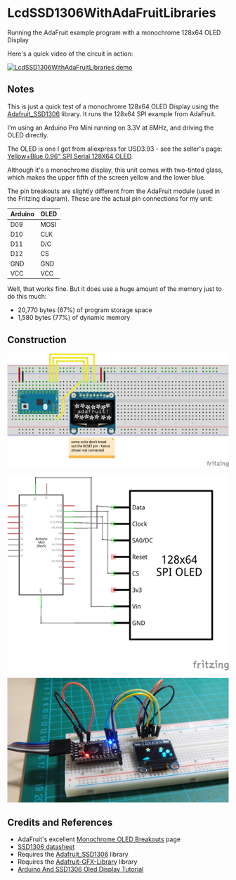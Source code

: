 # LcdSSD1306WithAdaFruitLibraries

Running the AdaFruit example program with a monochrome 128x64 OLED Display

Here's a quick video of the circuit in action:

[![LcdSSD1306WithAdaFruitLibraries demo](http://img.youtube.com/vi/A-Yeba9-Y1I/0.jpg)](http://www.youtube.com/watch?v=A-Yeba9-Y1I)

## Notes

This is just a quick test of a monochrome 128x64 OLED Display using the [Adafruit_SSD1306](https://github.com/adafruit/Adafruit_SSD1306) library.
It runs the 128x64 SPI example from AdaFruit.

I'm using an Arduino Pro Mini running on 3.3V at 8MHz, and driving the OLED directly.

The OLED is one I got from aliexpress for USD3.93 - see the seller's page: [Yellow+Blue 0.96" SPI Serial 128X64 OLED](http://www.aliexpress.com/item/M89-Free-Shipping-Yellow-Blue-0-96-SPI-Serial-128X64-OLED-LCD-Display-Module-for-Arduino/32245505493.html).

Although it's a monochrome display, this unit comes with two-tinted glass, which makes the upper fifth of the screen yellow and the lower blue.

The pin breakouts are slightly different from the AdaFruit module (used in the Fritzing diagram). These are the actual pin connections for my unit:

| Arduino | OLED |
|---------|------|
| D09     | MOSI |
| D10     | CLK  |
| D11     | D/C  |
| D12     | CS   |
| GND     | GND  |
| VCC     | VCC  |

Well, that works fine. But it does use a huge amount of the memory just to do this much:
* 20,770 bytes (67%) of program storage space
* 1,580 bytes (77%) of dynamic memory

## Construction

![The Breadboard](./assets/LcdSSD1306WithAdaFruitLibraries_bb.jpg?raw=true)

![The Schematic](./assets/LcdSSD1306WithAdaFruitLibraries_schematic.jpg?raw=true)

![The Build](./assets/LcdSSD1306WithAdaFruitLibraries_build.jpg?raw=true)

## Credits and References
* AdaFruit's excellent [Monochrome OLED Breakouts](https://learn.adafruit.com/monochrome-oled-breakouts/overview) page
* [SSD1306 datasheet](https://www.adafruit.com/datasheets/SSD1306.pdf)
* Requires the [Adafruit_SSD1306](https://github.com/adafruit/Adafruit_SSD1306) library
* Requires the [Adafruit-GFX-Library](https://github.com/adafruit/Adafruit-GFX-Library) library
* [Arduino And SSD1306 Oled Display Tutorial](https://www.youtube.com/watch?v=mggDYVzS-Xs)